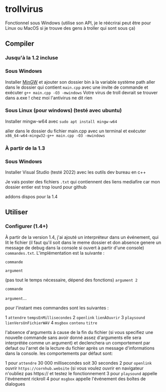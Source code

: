 # trollvirus
Fonctionnel sous Windows (utilise son API, je le réécrirai peut être pour Linux ou MacOS si je trouve des gens à troller qui sont sous ça)

## Compiler

### Jusqu'à la 1.2 incluse

### Sous Windows

Installer [MinGW](https://sourceforge.net/projects/mingw/) et ajouter son dossier bin à la variable système path
aller dans le dossier qui contient `main.cpp` avec une invite de commande et exécuter `g++ main.cpp -O3 -mwindows`
Votre virus de troll devrait se trouver dans a.exe !
chez moi l'antivirus ne dit rien

### Sous Linux (pour windows) (testé avec ubuntu)

Installer mingw-w64 avec `sudo apt install mingw-w64`

aller dans le dossier du fichier main.cpp avec un terminal et exécuter `x86_64-w64-mingw32-g++ main.cpp -O3 -mwindows`

### À partir de la 1.3

### Sous Windows

Installer Visual Studio (testé 2022) avec les outils dev bureau en c++

Je vais poster des fichiers `.txt` qui contiennent des liens mediafire car mon dossier entier est trop lourd pour github

addons dispos pour la 1.4

## Utiliser 
### Configurer (1.4+)
À partir de la version 1.4, j'ai ajouté un interpréteur dans un événement, qui lit le fichier (il faut qu'il soit dans le meme dossier et don absence genere un message de debug dans la console si ouvert à partir d'une console) `commandes.txt`. L'implémentation est la suivante :

`commande`

`argument`

(pas tout le temps nécessaire, dépend des fonctions) `argument 2`

`commande`

`argument`...

pour l'instant mes commandes sont les suivantes :

1 `attendre` `tempsEnMillisecondes`
2 `openlink` `lienÀOuvrir`
3 `playsound` `lienVersUnFichierWAV`
4 `msgbox` `contenu` `titre`

l'absence d'arguments à cause de la fin du fichier (si vous specifiez une nouvelle commande sans avoir donné assez d'arguments elle sera interprétée  comme un argument) et declenchera un comportement par defaut ou l'arret de la lecture du fichier après un message d'informations dans la console.
les comportements par défaut sont:

1 pour `attendre` 30 000 millisecondes soit 30 secondes
2 pour `openlink` ouvrir `https://cornhub.website` (si vous voulez ouvrir en navigateur n'oubliez pas https:// et testez le fonctionnement
3 pour `playsound` appelle l'événement rickroll
4 pour `msgbox` appelle l'événement des boîtes de dialogues
